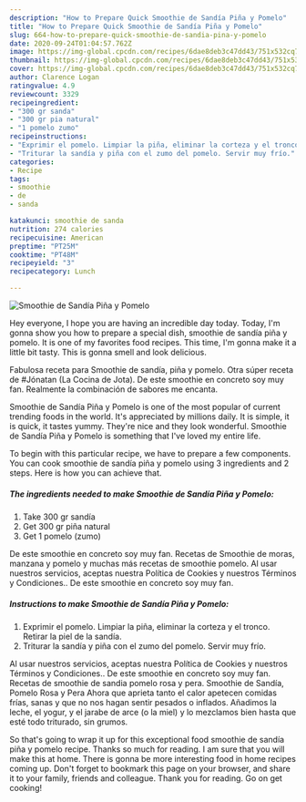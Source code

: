 ```yaml
---
description: "How to Prepare Quick Smoothie de Sandía Piña y Pomelo"
title: "How to Prepare Quick Smoothie de Sandía Piña y Pomelo"
slug: 664-how-to-prepare-quick-smoothie-de-sandia-pina-y-pomelo
date: 2020-09-24T01:04:57.762Z
image: https://img-global.cpcdn.com/recipes/6dae8deb3c47dd43/751x532cq70/smoothie-de-sandia-pina-y-pomelo-foto-principal.jpg
thumbnail: https://img-global.cpcdn.com/recipes/6dae8deb3c47dd43/751x532cq70/smoothie-de-sandia-pina-y-pomelo-foto-principal.jpg
cover: https://img-global.cpcdn.com/recipes/6dae8deb3c47dd43/751x532cq70/smoothie-de-sandia-pina-y-pomelo-foto-principal.jpg
author: Clarence Logan
ratingvalue: 4.9
reviewcount: 3329
recipeingredient:
- "300 gr sanda"
- "300 gr pia natural"
- "1 pomelo zumo"
recipeinstructions:
- "Exprimir el pomelo. Limpiar la piña, eliminar la corteza y el tronco. Retirar la piel de la sandía."
- "Triturar la sandía y piña con el zumo del pomelo. Servir muy frío."
categories:
- Recipe
tags:
- smoothie
- de
- sanda

katakunci: smoothie de sanda 
nutrition: 274 calories
recipecuisine: American
preptime: "PT25M"
cooktime: "PT48M"
recipeyield: "3"
recipecategory: Lunch

---
```



![Smoothie de Sandía Piña y Pomelo](https://img-global.cpcdn.com/recipes/6dae8deb3c47dd43/751x532cq70/smoothie-de-sandia-pina-y-pomelo-foto-principal.jpg)

Hey everyone, I hope you are having an incredible day today. Today, I'm gonna show you how to prepare a special dish, smoothie de sandía piña y pomelo. It is one of my favorites food recipes. This time, I'm gonna make it a little bit tasty. This is gonna smell and look delicious.

Fabulosa receta para Smoothie de sandía, piña y pomelo. Otra súper receta de #Jónatan (La Cocina de Jota). De este smoothie en concreto soy muy fan. Realmente la combinación de sabores me encanta.

Smoothie de Sandía Piña y Pomelo is one of the most popular of current trending foods in the world. It's appreciated by millions daily. It is simple, it is quick, it tastes yummy. They're nice and they look wonderful. Smoothie de Sandía Piña y Pomelo is something that I've loved my entire life.


To begin with this particular recipe, we have to prepare a few components. You can cook smoothie de sandía piña y pomelo using 3 ingredients and 2 steps. Here is how you can achieve that.

<!--inarticleads1-->

##### The ingredients needed to make Smoothie de Sandía Piña y Pomelo:

1. Take 300 gr sandía
1. Get 300 gr piña natural
1. Get 1 pomelo (zumo)


De este smoothie en concreto soy muy fan. Recetas de Smoothie de moras, manzana y pomelo y muchas más recetas de smoothie pomelo. Al usar nuestros servicios, aceptas nuestra Política de Cookies y nuestros Términos y Condiciones.. De este smoothie en concreto soy muy fan. 

<!--inarticleads2-->

##### Instructions to make Smoothie de Sandía Piña y Pomelo:

1. Exprimir el pomelo. Limpiar la piña, eliminar la corteza y el tronco. Retirar la piel de la sandía.
1. Triturar la sandía y piña con el zumo del pomelo. Servir muy frío.


Al usar nuestros servicios, aceptas nuestra Política de Cookies y nuestros Términos y Condiciones.. De este smoothie en concreto soy muy fan. Recetas de smoothie de sandia pomelo rosa y pera. Smoothie de Sandía, Pomelo Rosa y Pera Ahora que aprieta tanto el calor apetecen comidas frías, sanas y que no nos hagan sentir pesados o inflados. Añadimos la leche, el yogur, y el jarabe de arce (o la miel) y lo mezclamos bien hasta que esté todo triturado, sin grumos. 

So that's going to wrap it up for this exceptional food smoothie de sandía piña y pomelo recipe. Thanks so much for reading. I am sure that you will make this at home. There is gonna be more interesting food in home recipes coming up. Don't forget to bookmark this page on your browser, and share it to your family, friends and colleague. Thank you for reading. Go on get cooking!
